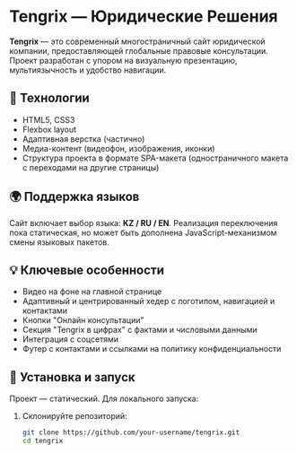 # Tengrix — Юридические Решения

**Tengrix** — это современный многостраничный сайт юридической компании, предоставляющей глобальные правовые консультации. Проект разработан с упором на визуальную презентацию, мультиязычность и удобство навигации.

## 🔧 Технологии

- HTML5, CSS3
- Flexbox layout
- Адаптивная верстка (частично)
- Медиа-контент (видеофон, изображения, иконки)
- Структура проекта в формате SPA-макета (одностраничного макета с переходами на другие страницы)


## 🌍 Поддержка языков

Сайт включает выбор языка: **KZ / RU / EN**. Реализация переключения пока статическая, но может быть дополнена JavaScript-механизмом смены языковых пакетов.

## 💡 Ключевые особенности

- Видео на фоне на главной странице
- Адаптивный и центрированный хедер с логотипом, навигацией и контактами
- Кнопки "Онлайн консультации"
- Секция "Tengrix в цифрах" с фактами и числовыми данными
- Интеграция с соцсетями
- Футер с контактами и ссылками на политику конфиденциальности

## 📌 Установка и запуск

Проект — статический. Для локального запуска:

1. Склонируйте репозиторий:
   ```bash
   git clone https://github.com/your-username/tengrix.git
   cd tengrix
